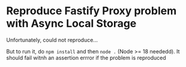 # Reproduce Fastify Proxy problem with Async Local Storage

Unfortunately, could not reproduce...

But to run it, do `npm install` and then `node .` (Node >= 18 neededd). It should fail witnh an assertion errror if the problem is reproduced
